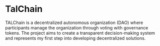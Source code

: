 # TalChain
TALChain is a decentralized autonomous organization (DAO) where participants manage the organization through voting with governance tokens. The project aims to create a transparent decision-making system and represents my first step into developing decentralized solutions.

